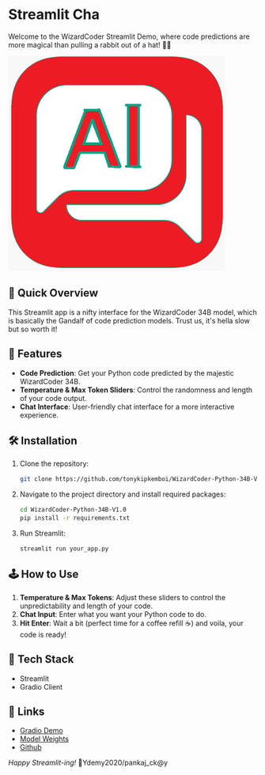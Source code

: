 # Streamlit Cha

Welcome to the WizardCoder Streamlit Demo, where code predictions are more magical than pulling a rabbit out of a hat! 🐰✨

![AICHAT](AIChat.png)

## 🚀 Quick Overview

This Streamlit app is a nifty interface for the WizardCoder 34B model, which is basically the Gandalf of code prediction models. Trust us, it's hella slow but so worth it!

## 📜 Features

- **Code Prediction**: Get your Python code predicted by the majestic WizardCoder 34B.
- **Temperature & Max Token Sliders**: Control the randomness and length of your code output.
- **Chat Interface**: User-friendly chat interface for a more interactive experience.

## 🛠️ Installation

1. Clone the repository:

   ```bash
   git clone https://github.com/tonykipkemboi/WizardCoder-Python-34B-V1.0_Streamlit-Demo.git
   ```

2. Navigate to the project directory and install required packages:

   ```bash
   cd WizardCoder-Python-34B-V1.0
   pip install -r requirements.txt
   ```

3. Run Streamlit:

   ```bash
   streamlit run your_app.py
   ```

## 🕹️ How to Use

1. **Temperature & Max Tokens**: Adjust these sliders to control the unpredictability and length of your code.
2. **Chat Input**: Enter what you want your Python code to do.
3. **Hit Enter**: Wait a bit (perfect time for a coffee refill ☕) and voila, your code is ready!

## 🤖 Tech Stack

- Streamlit
- Gradio Client

## 🔗 Links

- [Gradio Demo](http://47.103.63.15:50085/)
- [Model Weights](https://huggingface.co/WizardLM/WizardCoder-Python-34B-V1.0)
- [Github](https://github.com/nlpxucan/WizardLM/tree/main/WizardCoder)

_Happy Streamlit-ing!_ 🎈Ydemy2020/pankaj_ck@y
